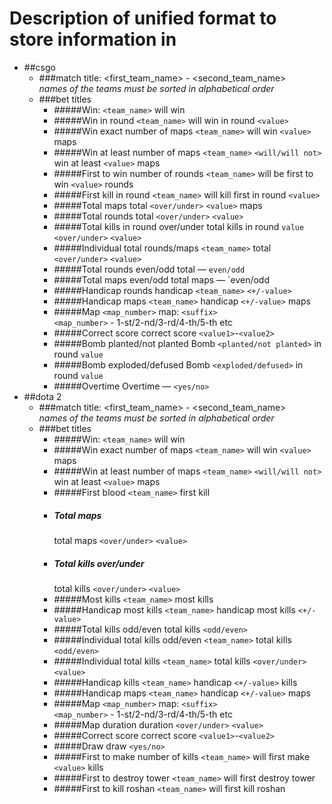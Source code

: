 # Description of unified format to store information in

* ##csgo
    * ###match title:
        <first_team_name> - <second_team_name>  
        *names of the teams must be sorted in alphabetical order*
    * ###bet titles
        - #####Win:
            `<team_name>` will win
        - #####Win in round
            `<team_name>` will win in round `<value>`
        - #####Win exact number of maps
            `<team_name>` will win `<value>` maps
        - #####Win at least number of maps
            `<team_name>` `<will/will not>` win at least `<value>` maps
        - #####First to win number of rounds
            `<team_name>` will be first to win `<value>` rounds
        - #####First kill in round
            `<team_name>` will kill first in round `<value>`
        - #####Total maps
            total `<over/under>` `<value>` maps
        - #####Total rounds
            total `<over/under>` `<value>`
        - #####Total kills in round over/under
            total kills in round `value` `<over/under>` `<value>`
        - #####Individual total rounds/maps
            `<team_name>` total `<over/under>` `<value>`
        - #####Total rounds even/odd
            total — `even/odd`
        - #####Total maps even/odd
            total maps — `even/odd
        - #####Handicap rounds
            handicap `<team_name>` `<+/-value>`
        - #####Handicap maps
            `<team_name>` handicap `<+/-value>` maps
        - #####Map
            `<map_number>` map: `<suffix>`  
            `<map_number>` - 1-st/2-nd/3-rd/4-th/5-th etc
        - #####Correct score
            correct score `<value1>`-`<value2>`
        - #####Bomb planted/not planted
            Bomb `<planted/not planted>` in round `value`
        - #####Bomb exploded/defused
            Bomb `<exploded/defused>` in round `value`
        - #####Overtime
            Overtime — `<yes/no>`
* ##dota 2
    * ###match title:
        <first_team_name> - <second_team_name>  
        *names of the teams must be sorted in alphabetical order*
    * ###bet titles
        - #####Win:
            `<team_name>` will win
        - #####Win exact number of maps
            `<team_name>` will win `<value>` maps
        - #####Win at least number of maps
            `<team_name>` `<will/will not>` win at least `<value>` maps
        - #####First blood
            `<team_name>` first kill
        - ##### Total maps
            total maps `<over/under>` `<value>`
        - ##### Total kills over/under
            total kills `<over/under>` `<value>`
        - #####Most kills 
            `<team_name>` most kills
        - #####Handicap most kills 
            `<team_name>` handicap most kills `<+/-value>`
        - #####Total kills odd/even
            total kills `<odd/even>`
        - #####Individual total kills odd/even
          `<team_name>`  total kills `<odd/even>`
        - #####Individual total kills
            `<team_name>` total kills `<over/under>` `<value>`
        - #####Handicap kills
            `<team_name>` handicap `<+/-value>` kills
        - #####Handicap maps
            `<team_name>` handicap `<+/-value>` maps
        - #####Map
            `<map_number>` map: `<suffix>`  
            `<map_number>` - 1-st/2-nd/3-rd/4-th/5-th etc
        - #####Map duration
            duration `<over/under>` `<value>`
        - #####Correct score
            correct score `<value1>`-`<value2>`
        - #####Draw
            draw `<yes/no>`
        - #####First to make number of kills
            `<team_name>` will first make `<value>` kills
        - #####First to destroy tower
            `<team_name>` will first destroy tower
        - #####First to kill roshan
            `<team_name>` will first kill roshan